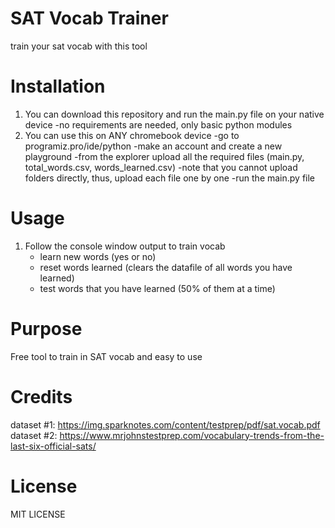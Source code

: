 # SAT Vocab Trainer
train your sat vocab with this tool

# Installation
1. You can download this repository and run the main.py file on your native device
     -no requirements are needed, only basic python modules
2. You can use this on ANY chromebook device
     -go to programiz.pro/ide/python
     -make an account and create a new playground
     -from the explorer upload all the required files (main.py, total_words.csv, words_learned.csv)
        -note that you cannot upload folders directly, thus, upload each file one by one
     -run the main.py file
# Usage
1. Follow the console window output to train vocab
   - learn new words (yes or no)
   - reset words learned (clears the datafile of all words you have learned)
   - test words that you have learned (50% of them at a time)

# Purpose
Free tool to train in SAT vocab and easy to use

# Credits
dataset #1: https://img.sparknotes.com/content/testprep/pdf/sat.vocab.pdf
dataset #2: https://www.mrjohnstestprep.com/vocabulary-trends-from-the-last-six-official-sats/

# License
MIT LICENSE
